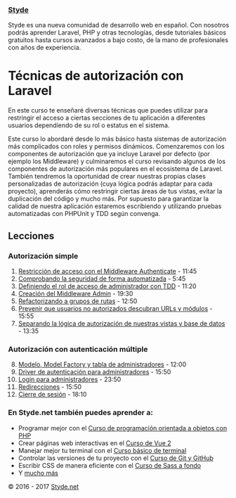 ### [Styde](https://styde.net/)

Styde es una nueva comunidad de desarrollo web en español. Con nosotros podrás aprender Laravel, PHP y otras tecnologías, 
desde tutoriales básicos gratuitos hasta cursos avanzados a bajo costo, de la mano de profesionales con años de experiencia.

# Técnicas de autorización con Laravel

En este curso te enseñaré diversas técnicas que puedes utilizar para restringir el acceso a ciertas secciones de tu aplicación
a diferentes usuarios dependiendo de su rol o estatus en el sistema.

Este curso lo abordaré desde lo más básico hasta sistemas de autorización más complicados con roles y permisos dinámicos. 
Comenzaremos con los componentes de autorización que ya incluye Laravel por defecto (por ejemplo los Middleware) y 
culminaremos el curso revisando algunos de los componentes de autorización más populares en el ecosistema de Laravel. 
También tendremos la oportunidad de crear nuestras propias clases personalizadas de autorización (cuya lógica podrás 
adaptar para cada proyecto), aprenderás cómo restringir ciertas áreas de tus vistas, evitar la duplicación del código y 
mucho más. Por supuesto para garantizar la calidad de nuestra aplicación estaremos escribiendo y utilizando pruebas 
automatizadas con PHPUnit y TDD según convenga.

## Lecciones

### Autorización simple

1. [Restricción de acceso con el Middleware Authenticate](https://styde.net/restriccion-de-acceso-a-usuarios-no-conectados-con-el-middleware-authenticate/) - 11:45
2. [Comprobando la seguridad de forma automatizada](https://styde.net/comprobando-la-seguridad-de-nuestra-aplicacion-de-forma-automatizada-phpunit/) - 5:45
3. [Definiendo el rol de acceso de administrador con TDD](https://styde.net/definiendo-el-rol-de-acceso-de-administrador-con-tdd-en-laravel/) - 11:20
4. [Creación del Middleware Admin](https://styde.net/creacion-del-middleware-admin-para-proteger-el-area-de-administracion/) - 19:30
5. [Refactorizando a grupos de rutas](https://styde.net/refactorizando-a-grupos-de-rutas-en-laravel/) - 12:50
6. [Prevenir que usuarios no autorizados descubran URLs y módulos](https://styde.net/prevenir-que-usuarios-no-autorizados-descubran-las-urls-y-modulos-del-administrador/) - 15:55
7. [Separando la lógica de autorización de nuestras vistas y base de datos](https://styde.net/separando-la-logica-de-autorizacion-de-nuestras-vistas-y-base-de-datos/) - 13:35

### Autorización con autenticación múltiple

8. [Modelo, Model Factory y tabla de administradores](https://styde.net/autenticacion-multiple-parte-1-modelo-model-factory-y-tabla-de-administradores/) - 12:00
9. [Driver de autenticación para administradores](https://styde.net/autenticacion-multiple-parte-2-driver-de-autenticacion-para-administradores/) - 15:50
10. [Login para administradores](https://styde.net/autenticacion-multiple-parte-3-login-para-administradores/) - 23:50
11. [Redirecciones](https://styde.net/autenticacion-multiple-parte-4-redirecciones/) - 15:50
12. [Cierre de sesión](https://styde.net/cierre-de-sesion-con-autenticacion-multiple-en-laravel-con-tdd/) - 18:10

### En Styde.net también puedes aprender a:

- Programar mejor con el [Curso de programación orientada a objetos con PHP](https://styde.net/curso-de-programacion-orientada-a-objetos-con-php/)
- Crear páginas web interactivas en el [Curso de Vue 2](https://styde.net/curso-de-vue-2/)
- Manejar mejor tu terminal con el [Curso básico de terminal](https://styde.net/curso-basico-de-terminal/)
- Controlar las versiones de tu proyecto con el [Curso de Git y GitHub](https://styde.net/curso-de-git/)
- Escribir CSS de manera eficiente con el [Curso de Sass a fondo](https://styde.net/curso-de-sass/)
- Y [mucho más](https://styde.net/cursos/)

© 2016 - 2017 [Styde.net](https://styde.net/)
